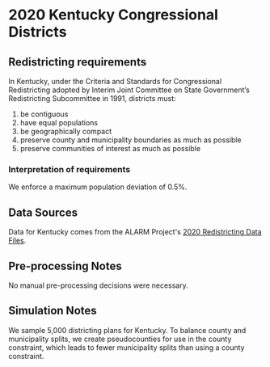 # 2020 Kentucky Congressional Districts

## Redistricting requirements
In Kentucky, under the Criteria and Standards for Congressional Redistricting adopted by Interim Joint Committee on State Government’s Redistricting Subcommittee in 1991, districts must:

1. be contiguous
2. have equal populations
3. be geographically compact
4. preserve county and municipality boundaries as much as possible
5. preserve communities of interest as much as possible

### Interpretation of requirements
We enforce a maximum population deviation of 0.5%.

## Data Sources
Data for Kentucky comes from the ALARM Project's [2020 Redistricting Data Files](https://alarm-redist.github.io/posts/2021-08-10-census-2020/).

## Pre-processing Notes
No manual pre-processing decisions were necessary.

## Simulation Notes
We sample 5,000 districting plans for Kentucky.
To balance county and municipality splits, we create pseudocounties for use in the county constraint, which leads to fewer municipality splits than using a county constraint.
